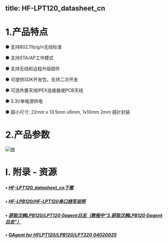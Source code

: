 title: HF-LPT120_datasheet_cn
---

# 1.产品特点

●  支持802.11b/g/n无线标准

●  支持STA/AP工作模式

●  支持无线和远程升级固件

●  可提供SDK开发包，支持二次开发

●  可选外置天线IPEX连接器或PCB天线

●  3.3V单电源供电

●  超小尺寸: 22mm x 13.5mm x6mm, 1x10mm 2mm 插针封装

# 2.产品参数

![图](http://docs.gizwits.com/assets/zh-cn/module_source/HF/LPT120/1.png)

# I. 附录 - 资源

##### • [HF-LPT120_datasheet_cn下载](http://docs.gizwits.com/assets/pdf/HF-LPT120_User_Manual.zip)

##### • [HF-LPB120/HF-LPT120串口烧写说明](http://docs.gizwits.com/zh-cn/deviceDev/debug/HF-LPT120.html)

##### • [获取汉枫LPB120/LPT120 Gagent日志（教程中“3.获取汉枫LPB120 Gagent日志”）](http://docs.gizwits.com/zh-cn/deviceDev/%E9%80%9A%E8%AE%AF%E6%A8%A1%E7%BB%84%E8%B0%83%E8%AF%95%E6%97%A5%E5%BF%97%E6%8A%93%E5%8F%96%E6%95%99%E7%A8%8B.html)

##### • [GAgent for HFLPT120/LPB120/LPT220 04020025](http://goms-1251025085.cosgz.myqcloud.com/GAgent_00HFB120&00HFT120&00HFT220_04020025_17082110-1503557904310.zip)
